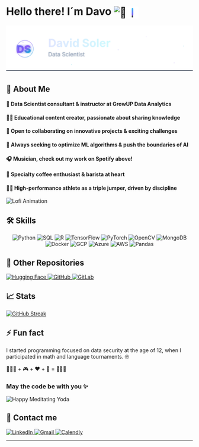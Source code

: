 # Hello there! I´m Davo <img src="https://user-images.githubusercontent.com/18350557/176309783-0785949b-9127-417c-8b55-ab5a4333674e.gif" width="32" alt="👋" style="vertical-align: middle;"><img src="./assets/sable.svg" width="32" alt="lightsaber" style="vertical-align: middle;">

![Header](./assets/ds.svg)

## 👀 About Me

#### 🚀  Data Scientist consultant & instructor at GrowUP Data Analytics
#### 🧑‍🏫  Educational content creator, passionate about sharing knowledge
#### 🤝  Open to collaborating on innovative projects & exciting challenges
#### 🧬  Always seeking to optimize ML algorithms & push the boundaries of AI
#### 🎧  Musician, check out my work on Spotify above!
#### 🧋  Specialty coffee enthusiast & barista at heart
#### 🏃‍♂️  High-performance athlete as a triple jumper, driven by discipline

<img width="90%" height=400 src="./assets/yo-lof.gif" alt="Lofi Animation">

## 🛠 Skills

<p align="center">
  <img class="skill-icon" src="https://cdn.jsdelivr.net/gh/devicons/devicon/icons/python/python-original.svg" width="48" title="Python"/>
  <img class="skill-icon" src="https://cdn.jsdelivr.net/gh/devicons/devicon/icons/postgresql/postgresql-original.svg" width="48" title="SQL"/>
  <img class="skill-icon" src="https://cdn.jsdelivr.net/gh/devicons/devicon/icons/r/r-original.svg" width="48" title="R"/>
  <img class="skill-icon" src="https://cdn.jsdelivr.net/gh/devicons/devicon/icons/tensorflow/tensorflow-original.svg" width="48" title="TensorFlow"/>
  <img class="skill-icon" src="https://cdn.jsdelivr.net/gh/devicons/devicon/icons/pytorch/pytorch-original.svg" width="48" title="PyTorch"/>
  <img class="skill-icon" src="https://cdn.jsdelivr.net/gh/devicons/devicon/icons/opencv/opencv-original.svg" width="48" title="OpenCV"/>
  <img class="skill-icon" src="https://cdn.jsdelivr.net/gh/devicons/devicon/icons/mongodb/mongodb-original.svg" width="48" title="MongoDB"/>
  <img class="skill-icon" src="https://cdn.jsdelivr.net/gh/devicons/devicon/icons/docker/docker-original.svg" width="48" title="Docker"/>
  <img class="skill-icon" src="https://cdn.jsdelivr.net/gh/devicons/devicon/icons/googlecloud/googlecloud-original.svg" width="48" title="GCP"/>
  <img class="skill-icon" src="https://cdn.jsdelivr.net/gh/devicons/devicon/icons/azure/azure-original.svg" width="48" title="Azure"/>
<img class="skill-icon" src="https://cdn.jsdelivr.net/npm/simple-icons@v11/icons/amazonaws.svg" width="48" title="AWS"/>
  <img class="skill-icon" src="https://cdn.jsdelivr.net/gh/devicons/devicon/icons/pandas/pandas-original.svg" width="48" title="Pandas"/>
</p>

## 🚀 Other Repositories

<a href="https://huggingface.co/Davoassassin27">
  <img src="https://img.shields.io/badge/Hugging%20Face-Profile-violet?logo=huggingface&logoColor=white" alt="Hugging Face" />
</a>
<a href="https://github.com/Davoassassin27">
  <img src="https://img.shields.io/badge/GitHub-Repos-181717?logo=github&logoColor=white" alt="GitHub" />
</a>
<a href="https://gitlab.com/Davoassassin27">
  <img src="https://img.shields.io/badge/GitLab-Repos-FC6D26?logo=gitlab&logoColor=white" alt="GitLab" />
</a>

## 📈 Stats

[![GitHub Streak](https://streak-stats.demolab.com?user=Davoassassin27&theme=ambient-gradient&hide_border=true&locale=es)](https://git.io/streak-stats)

## ⚡ Fun fact

I started programming focused on data security at the age of 12, when I participated in math and language tournaments. 🤓

👩🏻‍💻 + 🎮 + ❤️ + 🧠 = 🎨👌🏼



### **May the code be with you** ✨
<img src="https://media1.giphy.com/media/v1.Y2lkPTc5MGI3NjExNGE0MDRsc2lpcWllcjA2b3VwZ3UwMTN0OGhrbm53NjRqNGRlN2JmaCZlcD12MV9pbnRlcm5hbF9naWZfYnlfaWQmY3Q9cw/mQI2sfO7U7MOcxoPdn/giphy.gif" alt="Happy Meditating Yoda" width="200"/>

## 🔗 Contact me

<a href="https://www.linkedin.com/in/david-soler-aa200b240/">
  <img src="https://img.shields.io/badge/LinkedIn-0A66C2?style=for-the-badge&logo=linkedin&logoColor=white" alt="LinkedIn" />
</a>
<a href="mailto:davosoler@gmail.com">
  <img src="https://img.shields.io/badge/Gmail-D14836?style=for-the-badge&logo=gmail&logoColor=white" alt="Gmail" />
</a>
<a href="https://calendly.com/davosoler/30min">
  <img src="https://img.shields.io/badge/Calendly-000000?style=for-the-badge&logo=calendly&logoColor=white" alt="Calendly" />
</a>

---- 